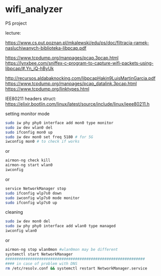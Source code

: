 # wifi_analyzer
PS project

lecture:

https://www.cs.put.poznan.pl/mkalewski/edu/ps/doc/filtracja-ramek-nasluchiwanych-biblioteka-libpcap.pdf


https://www.tcpdump.org/manpages/pcap.3pcap.html
https://lynxbee.com/sniffex-c-program-to-capture-wifi-packets-using-libpcap/#.Yn_iQ-hByUk


http://recursos.aldabaknocking.com/libpcapHakin9LuisMartinGarcia.pdf
https://www.tcpdump.org/manpages/pcap_datalink.3pcap.html
https://www.tcpdump.org/linktypes.html


IEE80211 headers struct:
https://elixir.bootlin.com/linux/latest/source/include/linux/ieee80211.h


setting monitor mode
```bash
sudo iw phy phy0 interface add mon0 type monitor
sudo iw dev wlan0 del
sudo ifconfig mon0 up
sudo iw dev mon0 set freq 5180 # for 5G
iwconfig mon0 # to check if works
```
or
```bash
airmon-ng check kill
airmon-ng start wlan0
iwconfig

```
or
```bash
service NetworkManager stop
sudo ifconfig wlp7s0 down
sudo iwconfig wlp7s0 mode monitor
sudo ifconfig wlp7s0 up
```

cleaning
```bash
sudo iw dev mon0 del
sudo iw phy phy0 interface add wlan0 type managed
iwconfig wlan0
```
or
```bash
airmon-ng stop wlan0mon #wlan0mon may be different
systemctl start NetworkManager
##############################################################
#### in case of problem with DNS
rm /etc/resolv.conf && systemctl restart NetworkManager.service
```
